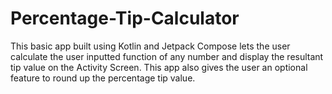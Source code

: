 # Percentage-Tip-Calculator
This basic app built using Kotlin and Jetpack Compose lets the user calculate the user inputted function of any number and display the resultant tip value on the Activity Screen.
This app also gives the user an optional feature to round up the percentage tip value.

